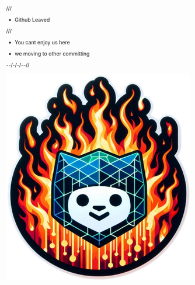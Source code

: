 


///

- Github Leaved

///

- You cant enjoy us here

- we moving to other
committing


--/-/-/--//


![image](42CEA677-3340-462A-A277-7CED1F3123E8.png)
